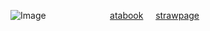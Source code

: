 ![Image](https://github.com/user-attachments/assets/d16cc2e6-f1f5-4711-8c93-8140bc4ba191) ‎‎ ‎‎ ‎  ‎‎ ‎‎ ‎  ‎‎ ‎‎ ‎  ‎ ‎‎    ‎ ‎‎ ‎‎ ‎  ‎ ‎‎   ‎‎ ‎‎ ‎  ‎‎ ‎‎ ‎  ‎ ‎‎ [atabook](https://bella.atabook.org/)  ‎‎ ‎‎ ‎  ‎  [strawpage](https://steeiballrun.straw.page)
